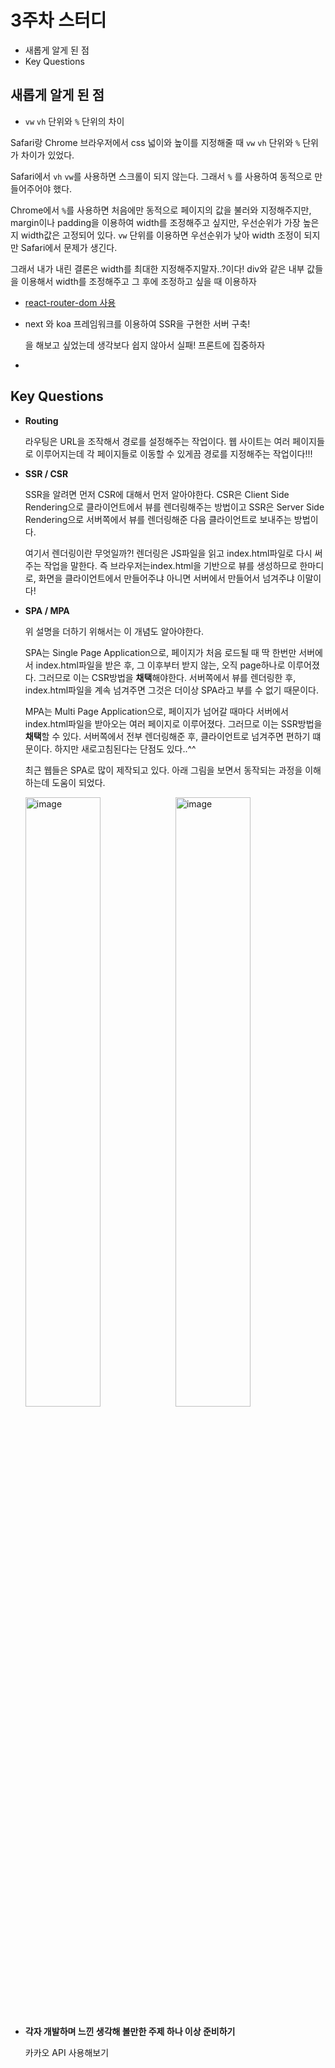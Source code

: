 # 3주차 스터디



- 새롭게 알게 된 점
- Key Questions



## 새롭게 알게 된 점

-  `vw` `vh` 단위와 `%`  단위의 차이

  Safari랑 Chrome 브라우저에서 css 넓이와 높이를 지정해줄 때 `vw` `vh` 단위와 `%`  단위가 차이가 있었다.

  Safari에서 `vh` `vw`를 사용하면 스크롤이 되지 않는다. 그래서 `%` 를 사용하여 동적으로 만들어주어야 했다.

  Chrome에서 `%`를 사용하면 처음에만 동적으로 페이지의 값을 불러와 지정해주지만, margin이나 padding을 이용하여 width를 조정해주고 싶지만, 우선순위가 가장 높은지 width값은 고정되어 있다. `vw` 단위를 이용하면 우선순위가 낮아 width 조정이 되지만 Safari에서 문제가 생긴다. 

  그래서 내가 내린 결론은  width를 최대한 지정해주지말자..?이다! div와 같은 내부 값들을 이용해서 width를 조정해주고 그 후에 조정하고 싶을 때 이용하자

- [react-router-dom 사용](https://github.com/wody27/TIL/blob/master/React%20Routing.md)

- next 와 koa 프레임워크를 이용하여 SSR을 구현한 서버 구축!

  을 해보고 싶었는데 생각보다 쉽지 않아서 실패! 프론트에 집중하자

- 





## Key Questions

- **Routing**

  라우팅은 URL을 조작해서 경로를 설정해주는 작업이다. 웹 사이트는 여러 페이지들로 이루어지는데 각 페이지들로 이동할 수 있게끔 경로를 지정해주는 작업이다!!!

- **SSR / CSR**

  SSR을 알려면 먼저 CSR에 대해서 먼저 알아야한다. CSR은 Client Side Rendering으로 클라이언트에서 뷰를 렌더링해주는 방법이고 SSR은 Server Side Rendering으로 서버쪽에서 뷰를 렌더링해준 다음 클라이언트로 보내주는 방법이다. 

  여기서 렌더링이란 무엇일까?! 렌더링은 JS파일을 읽고 index.html파일로 다시 써주는 작업을 말한다. 즉 브라우저는index.html을 기반으로 뷰를 생성하므로 한마디로, 화면을 클라이언트에서 만들어주냐 아니면 서버에서 만들어서 넘겨주냐 이말이다!

- **SPA / MPA**

  위 설명을 더하기 위해서는 이 개념도 알아야한다. 

  SPA는 Single Page Application으로, 페이지가 처음 로드될 때 딱 한번만 서버에서 index.html파일을 받은 후, 그 이후부터 받지 않는, 오직 page하나로 이루어졌다. 그러므로 이는 CSR방법을 **채택**해야한다. 서버쪽에서 뷰를 렌더링한 후, index.html파일을 계속 넘겨주면 그것은 더이상 SPA라고 부를 수 없기 때문이다.

  MPA는 Multi Page Application으로, 페이지가 넘어갈 때마다 서버에서 index.html파일을 받아오는 여러 페이지로 이루어졌다. 그러므로 이는 SSR방법을 **채택**할 수 있다. 서버쪽에서 전부 렌더링해준 후, 클라이언트로 넘겨주면 편하기 떄문이다. 하지만 새로고침된다는 단점도 있다..^^

  최근 웹들은 SPA로 많이 제작되고 있다. 아래 그림을 보면서 동작되는 과정을 이해하는데 도움이 되었다.

  <img width="50%" alt="image" src="https://user-images.githubusercontent.com/56102421/94990049-0de07c80-05b4-11eb-890b-2fefc3a46991.png"><img width="50%" alt="image" src="https://user-images.githubusercontent.com/56102421/94990056-1638b780-05b4-11eb-8fa3-646dd1174173.png"> 



- **각자 개발하며 느낀 생각해 볼만한 주제 하나 이상 준비하기**

  카카오 API 사용해보기
